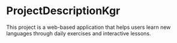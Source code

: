 # ProjectDescriptionKgr
This project is a web-based application that helps users learn new languages through daily exercises and interactive lessons. 
